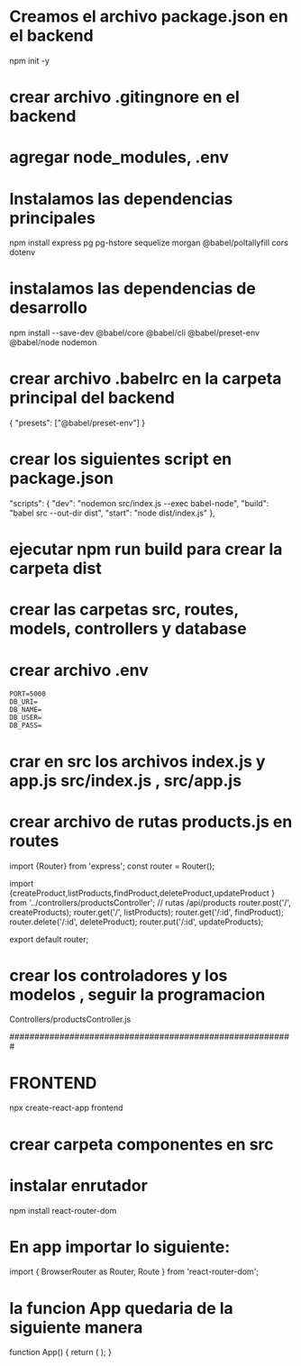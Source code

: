 # Creamos el archivo package.json en el backend
npm init -y

# crear archivo .gitingnore en el backend
# agregar node_modules, .env

# Instalamos las dependencias principales
npm install express pg pg-hstore sequelize morgan @babel/poltallyfill cors dotenv

# instalamos las dependencias de desarrollo
npm install --save-dev @babel/core @babel/cli @babel/preset-env @babel/node nodemon 

# crear archivo .babelrc  en la carpeta principal del backend
{
    "presets": ["@babel/preset-env"]
}

# crear los siguientes script en package.json
"scripts": {
    "dev": "nodemon src/index.js --exec babel-node",
    "build": "babel src --out-dir dist",
    "start": "node dist/index.js"
},

# ejecutar npm run build para crear la carpeta dist

# crear las carpetas src, routes, models, controllers y database

# crear archivo .env 
    PORT=5000
    DB_URI=
    DB_NAME=
    DB_USER=
    DB_PASS=

# crar en src los archivos index.js y app.js  src/index.js , src/app.js

# crear archivo de rutas products.js en routes
import {Router} from 'express';
const router = Router();

import {createProduct,listProducts,findProduct,deleteProduct,updateProduct } from '../controllers/productsController';
// rutas /api/products
router.post('/', createProducts);
router.get('/', listProducts);
router.get('/:id', findProduct);
router.delete('/:id', deleteProduct);
router.put('/:id', updateProducts);

export default router;

# crear los controladores y los modelos , seguir la programacion 
Controllers/productsController.js

#########################################################

# FRONTEND
npx create-react-app frontend

# crear carpeta componentes en src

# instalar enrutador
npm install react-router-dom

# En app importar lo siguiente:
import { BrowserRouter as Router, Route } from 'react-router-dom';

# la funcion App quedaria de la siguiente manera
function App() {
  return (
    <Router>
      <Route path="/" component={Products} />
    </Router>
  );
}